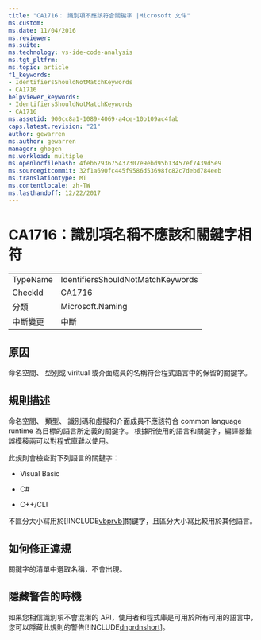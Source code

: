 ```yaml
---
title: "CA1716： 識別項不應該符合關鍵字 |Microsoft 文件"
ms.custom: 
ms.date: 11/04/2016
ms.reviewer: 
ms.suite: 
ms.technology: vs-ide-code-analysis
ms.tgt_pltfrm: 
ms.topic: article
f1_keywords:
- IdentifiersShouldNotMatchKeywords
- CA1716
helpviewer_keywords:
- IdentifiersShouldNotMatchKeywords
- CA1716
ms.assetid: 900cc8a1-1089-4069-a4ce-10b109ac4fab
caps.latest.revision: "21"
author: gewarren
ms.author: gewarren
manager: ghogen
ms.workload: multiple
ms.openlocfilehash: 4feb6293675437307e9ebd95b13457ef7439d5e9
ms.sourcegitcommit: 32f1a690fc445f9586d53698fc82c7debd784eeb
ms.translationtype: MT
ms.contentlocale: zh-TW
ms.lasthandoff: 12/22/2017
---
```

# <a name="ca1716-identifiers-should-not-match-keywords"></a>CA1716：識別項名稱不應該和關鍵字相符
|||  
|-|-|  
|TypeName|IdentifiersShouldNotMatchKeywords|  
|CheckId|CA1716|  
|分類|Microsoft.Naming|  
|中斷變更|中斷|  
  
## <a name="cause"></a>原因  
 命名空間、 型別或 viritual 或介面成員的名稱符合程式語言中的保留的關鍵字。  
  
## <a name="rule-description"></a>規則描述  
 命名空間、 類型、 識別碼和虛擬和介面成員不應該符合 common language runtime 為目標的語言所定義的關鍵字。 根據所使用的語言和關鍵字，編譯器錯誤模稜兩可以對程式庫難以使用。  
  
 此規則會檢查對下列語言的關鍵字：  
  
-   Visual Basic  
  
-   C#  
  
-   C++/CLI  
  
 不區分大小寫用於[!INCLUDE[vbprvb](../code-quality/includes/vbprvb_md.md)]關鍵字，且區分大小寫比較用於其他語言。  
  
## <a name="how-to-fix-violations"></a>如何修正違規  
 關鍵字的清單中選取名稱，不會出現。  
  
## <a name="when-to-suppress-warnings"></a>隱藏警告的時機  
 如果您相信識別項不會混淆的 API，使用者和程式庫是可用於所有可用的語言中，您可以隱藏此規則的警告[!INCLUDE[dnprdnshort](../code-quality/includes/dnprdnshort_md.md)]。
